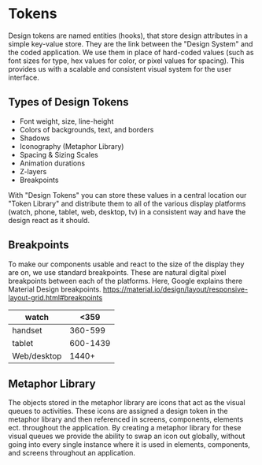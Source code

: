 # Tokens

Design tokens are named entities (hooks), that store design attributes in a simple key-value store. They are the link between the "Design System" and the coded application. We use them in place of hard-coded values (such as font sizes for type, hex values for color, or pixel values for spacing). This provides us with a scalable and consistent visual system for the user interface. 

## Types of Design Tokens

- Font weight, size, line-height
- Colors of backgrounds, text, and borders
- Shadows
- Iconography (Metaphor Library)
- Spacing & Sizing Scales
- Animation durations
- Z-layers
- Breakpoints

With "Design Tokens" you can store these values in a central location our "Token Library" and distribute them to all of the various display platforms (watch, phone, tablet, web, desktop, tv) in a consistent way and have the design react as it should.

## Breakpoints

To make our components usable and react to the size of the display they are on, we use standard breakpoints. These are natural digital pixel breakpoints between each of the platforms. Here, Google explains there Material Design breakpoints. https://material.io/design/layout/responsive-layout-grid.html#breakpoints

| watch       | <359     |
| ----------- | -------- |
| handset     | 360-599  |
| tablet      | 600-1439 |
| Web/desktop | 1440+    |



## Metaphor Library

The objects stored in the metaphor library are icons that act as the visual queues to activities. These icons are assigned a design token in the metaphor library and then referenced in screens, components, elements ect. throughout the application. By creating a metaphor library for these visual queues we provide the ability to swap an icon out globally, without going into every single instance where it is used in elements, components, and screens throughout an application.